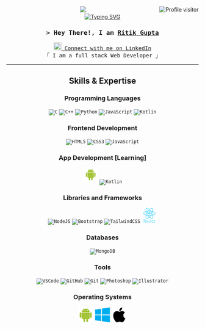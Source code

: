 <!-- Visitor Count  -->
<a href="https://komarev.com/ghpvc/?username=myselfRitik">
  <img align="right" src="https://komarev.com/ghpvc/?username=ritikgupta06s&label=Visitors&color=0e75b6&style=flat" alt="Profile visitor" />
</a>

<!-- Ritik's Icon  -->
<div align="center">
    <a href="https://github.com/ritikgupta06"><img src="https://media.licdn.com/dms/image/D5603AQEW6CNr3E-AJw/profile-displayphoto-shrink_400_400/0/1703953203750?e=1724284800&v=beta&t=j2NXidaLVr6lsySb15Wjvu8lSWUgdPKwbzpJY5YY348" height="300" /></a>
</div>

<!-- Readme-Typing  -->
<div align="center">
    <a href="https://github.com/ritikgupta06"><img src="https://readme-typing-svg.herokuapp.com?font=JetBrains+Mono&weight=700&size=25&pause=500&width=435&lines=Hi+%F0%9F%91%8B%2C+I'm+Ritik%2C;Web+Developer%2C;App+Developer%2C;And++Programming+Enthusiast..." alt="Typing SVG" /></a>
</div>

<!-- Intro  -->
<h3 align="center">
    <samp>&gt; Hey There!, I am
        <b><a target="_blank" href="https://www.linkedin.com/in/ritikgupta2026/">Ritik Gupta</a></b>
    </samp>
</h3>

<!-- Connect with me -->
<p align="center"> 
    <samp>
        <a href="https://www.linkedin.com/in/ritikgupta2026/">
            <img src="https://image.flaticon.com/icons/png/512/174/174857.png" width="20" height="20"> Connect with me on LinkedIn
        </a>
        <br>
        「 I am a full stack Web Developer 」
        <br>
    </samp>
</p>

<hr>

<!-- Skill Set -->
<div align="center">
    <h2><b>Skills & Expertise</b></h2>
</div>

<!-- Skill Set (Programming Languages) -->
<div align="center">
    <h3><b>Programming Languages</b></h3>
    <code><img src="https://upload.wikimedia.org/wikipedia/commons/1/19/C_Logo.png" title="C" alt="C" height="40"/></code>
    <code><img src="https://upload.wikimedia.org/wikipedia/commons/thumb/1/18/ISO_C%2B%2B_Logo.svg/1822px-ISO_C%2B%2B_Logo.svg.png" title="C++" alt="C++" height="40"/></code>
    <code><img src="https://upload.wikimedia.org/wikipedia/commons/thumb/c/c3/Python-logo-notext.svg/1869px-Python-logo-notext.svg.png" title="Python" alt="Python" height="40"/></code>
    <code><img src="https://upload.wikimedia.org/wikipedia/commons/thumb/6/6a/JavaScript-logo.png/800px-JavaScript-logo.png" title="JavaScript" alt="JavaScript" height="40"/></code>
    <code><img src="https://www.vectorlogo.zone/logos/kotlinlang/kotlinlang-icon.svg" title="Kotlin" alt="Kotlin" height="40"/></code>
</div>

<!-- Skill Set (Frontend Development) -->
<div align="center">
    <h3><b>Frontend Development</b></h3>
    <code><img src="https://upload.wikimedia.org/wikipedia/commons/thumb/6/61/HTML5_logo_and_wordmark.svg/512px-HTML5_logo_and_wordmark.svg.png" title="HTML5" alt="HTML5" width="40" height="40"/></code>
    <code><img src="https://upload.wikimedia.org/wikipedia/commons/thumb/6/62/CSS3_logo.svg/800px-CSS3_logo.svg.png" title="CSS3" alt="CSS3" width="40" height="40"/></code>
    <code><img src="https://upload.wikimedia.org/wikipedia/commons/thumb/6/6a/JavaScript-logo.png/800px-JavaScript-logo.png" title="JavaScript" alt="JavaScript" width="40" height="40"/></code>
</div>

<!-- Skill Set (App Development) -->
<div align="center">
    <h3><b>App Development [Learning]</b></h3>
    <code><img src="https://raw.githubusercontent.com/devicons/devicon/master/icons/android/android-original-wordmark.svg" title="Android" alt="Android" width="40" height="40"/></code>
    <code><img src="https://www.vectorlogo.zone/logos/kotlinlang/kotlinlang-icon.svg" title="Kotlin" alt="Kotlin" width="40" height="40"/></code>
</div>

<!-- Skill Set (Libraries and Frameworks) -->
<div align="center">
    <h3><b>Libraries and Frameworks</b></h3>
    <code><img src="https://static-00.iconduck.com/assets.00/node-js-icon-227x256-913nazt0.png" title="NodeJS" alt="NodeJS" height="40"/></code>
    <code><img src="https://upload.wikimedia.org/wikipedia/commons/thumb/b/b2/Bootstrap_logo.svg/2560px-Bootstrap_logo.svg.png" title="Bootstrap" alt="Bootstrap" height="40"/></code>
    <code><img src="https://www.vectorlogo.zone/logos/tailwindcss/tailwindcss-icon.svg" title="TailwindCSS" alt="TailwindCSS" width="40" height="40"/></code>
    <code><img src="https://raw.githubusercontent.com/devicons/devicon/master/icons/react/react-original-wordmark.svg" title="React" alt="React" width="40" height="40"/></code>
</div>

<!-- Skill Set (Databases) -->
<div align="center">
    <h3><b>Databases</b></h3>
    <code><img src="https://www.dbi-services.com/wp-content/uploads/2022/01/Logo-Mongodb-carre.png" title="MongoDB" alt="MongoDB" height="40"/></code>
</div>

<!-- Skill Set (Tools) -->
<div align="center">
    <h3><b>Tools</b></h3>
    <code><img src="https://upload.wikimedia.org/wikipedia/commons/thumb/9/9a/Visual_Studio_Code_1.35_icon.svg/2048px-Visual_Studio_Code_1.35_icon.svg.png" title="VSCode" alt="VSCode" width="40" height="40"/></code>
    <code><img src="https://cdn-icons-png.flaticon.com/512/25/25231.png" title="GitHub" alt="GitHub" width="40" height="40"/></code>
    <code><img src="https://d28yx2zopyx2ad.cloudfront.net/assets/git.png" title="Git" alt="Git" width="40" height="40"/></code>
    <code><img src="https://www.freeiconspng.com/thumbs/adobe-photoshop-icon/dark-adobe-photoshop-icon-0.png" title="Adobe Photoshop" alt="Photoshop" width="40" height="40"/></code>
    <code><img src="https://cdn.freebiesupply.com/logos/large/2x/adobe-illustrator-cs6-logo-png-transparent.png" title="Adobe Illustrator" alt="Illustrator" width="40" height="40"/></code>
</div>

<!-- Operating Systems -->
<div align="center">
    <h3><b>Operating Systems</b></h3>
    <code><img src="https://raw.githubusercontent.com/devicons/devicon/master/icons/android/android-original.svg" title="Android" alt="Android" width="40" height="40"/></code>
    <code><img src="https://raw.githubusercontent.com/devicons/devicon/master/icons/windows8/windows8-original.svg" title="Windows" alt="Windows" width="40" height="40"/></code>
    <code><img src="https://raw.githubusercontent.com/devicons/devicon/master/icons/apple/apple-original.svg" title="MacOS" alt="MacOS" width="40" height="40"/></code>
</div>
